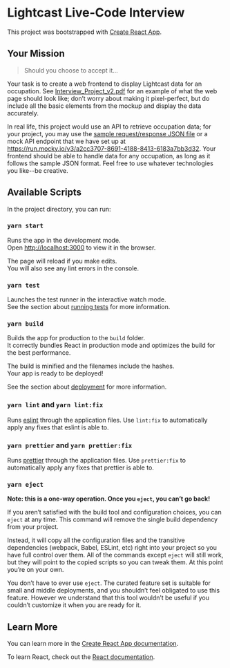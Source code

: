 # Lightcast Live-Code Interview

This project was bootstrapped with [Create React App](https://github.com/facebook/create-react-app).

## Your Mission

> Should you choose to accept it...

Your task is to create a web frontend to display Lightcast data for an occupation. See [Interview_Project_v2.pdf](./Interview_Project_v2.pdf) for an example of what the web page should look like; don’t worry about making it pixel-perfect, but do include all the basic elements from the mockup and display the data accurately.

In real life, this project would use an API to retrieve occupation data; for your project, you may use the [sample request/response JSON file](./ProjectSampleReponse.json) or a mock API endpoint that we have set up at https://run.mocky.io/v3/a2cc3707-8691-4188-8413-6183a7bb3d32. Your frontend should be able to handle data for any occupation, as long as it follows the sample JSON format. Feel free to use whatever technologies you like--be creative.

## Available Scripts

In the project directory, you can run:

### `yarn start`

Runs the app in the development mode.\
Open [http://localhost:3000](http://localhost:3000) to view it in the browser.

The page will reload if you make edits.\
You will also see any lint errors in the console.

### `yarn test`

Launches the test runner in the interactive watch mode.\
See the section about [running tests](https://facebook.github.io/create-react-app/docs/running-tests) for more information.

### `yarn build`

Builds the app for production to the `build` folder.\
It correctly bundles React in production mode and optimizes the build for the best performance.

The build is minified and the filenames include the hashes.\
Your app is ready to be deployed!

See the section about [deployment](https://facebook.github.io/create-react-app/docs/deployment) for more information.

### `yarn lint` and `yarn lint:fix`

Runs [eslint](https://eslint.org/) through the application files. Use `lint:fix` to automatically apply any fixes that eslint is able to.

### `yarn prettier` and `yarn prettier:fix`

Runs [prettier](https://prettier.io/) through the application files. Use `prettier:fix` to automatically apply any fixes that prettier is able to.

### `yarn eject`

**Note: this is a one-way operation. Once you `eject`, you can’t go back!**

If you aren’t satisfied with the build tool and configuration choices, you can `eject` at any time. This command will remove the single build dependency from your project.

Instead, it will copy all the configuration files and the transitive dependencies (webpack, Babel, ESLint, etc) right into your project so you have full control over them. All of the commands except `eject` will still work, but they will point to the copied scripts so you can tweak them. At this point you’re on your own.

You don’t have to ever use `eject`. The curated feature set is suitable for small and middle deployments, and you shouldn’t feel obligated to use this feature. However we understand that this tool wouldn’t be useful if you couldn’t customize it when you are ready for it.

## Learn More

You can learn more in the [Create React App documentation](https://facebook.github.io/create-react-app/docs/getting-started).

To learn React, check out the [React documentation](https://reactjs.org/).
